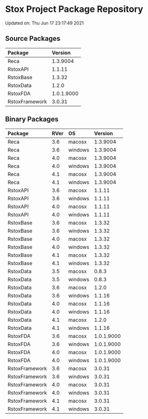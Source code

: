 # Stox Project Package Repository


Updated on: Thu Jun 17 23:17:49 2021
## Source Packages

|Package        |Version    |
|:--------------|:----------|
|Reca           |1.3.9004   |
|RstoxAPI       |1.1.11     |
|RstoxBase      |1.3.32     |
|RstoxData      |1.2.0      |
|RstoxFDA       |1.0.1.9000 |
|RstoxFramework |3.0.31     |

## Binary Packages

|Package        |RVer |OS      |Version    |
|:--------------|:----|:-------|:----------|
|Reca           |3.6  |macosx  |1.3.9004   |
|Reca           |3.6  |windows |1.3.9004   |
|Reca           |4.0  |macosx  |1.3.9004   |
|Reca           |4.0  |windows |1.3.9004   |
|Reca           |4.1  |macosx  |1.3.9004   |
|Reca           |4.1  |windows |1.3.9004   |
|RstoxAPI       |3.6  |macosx  |1.1.11     |
|RstoxAPI       |3.6  |windows |1.1.11     |
|RstoxAPI       |4.0  |macosx  |1.1.11     |
|RstoxAPI       |4.0  |windows |1.1.11     |
|RstoxBase      |3.6  |macosx  |1.3.32     |
|RstoxBase      |3.6  |windows |1.3.32     |
|RstoxBase      |4.0  |macosx  |1.3.32     |
|RstoxBase      |4.0  |windows |1.3.32     |
|RstoxBase      |4.1  |macosx  |1.3.32     |
|RstoxBase      |4.1  |windows |1.3.32     |
|RstoxData      |3.5  |macosx  |0.8.3      |
|RstoxData      |3.5  |windows |0.8.3      |
|RstoxData      |3.6  |macosx  |1.2.0      |
|RstoxData      |3.6  |windows |1.1.16     |
|RstoxData      |4.0  |macosx  |1.1.16     |
|RstoxData      |4.0  |windows |1.1.16     |
|RstoxData      |4.1  |macosx  |1.2.0      |
|RstoxData      |4.1  |windows |1.1.16     |
|RstoxFDA       |3.6  |macosx  |1.0.1.9000 |
|RstoxFDA       |3.6  |windows |1.0.1.9000 |
|RstoxFDA       |4.0  |macosx  |1.0.1.9000 |
|RstoxFDA       |4.0  |windows |1.0.1.9000 |
|RstoxFramework |3.6  |macosx  |3.0.31     |
|RstoxFramework |3.6  |windows |3.0.31     |
|RstoxFramework |4.0  |macosx  |3.0.31     |
|RstoxFramework |4.0  |windows |3.0.31     |
|RstoxFramework |4.1  |macosx  |3.0.31     |
|RstoxFramework |4.1  |windows |3.0.31     |
